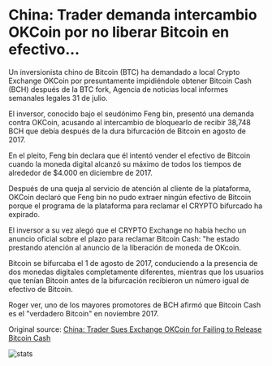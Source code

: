 # China: Trader demanda intercambio OKCoin por no liberar Bitcoin en efectivo...

Un inversionista chino de Bitcoin (BTC) ha demandado a local Crypto Exchange OKCoin por presuntamente impidiéndole obtener Bitcoin Cash (BCH) después de la BTC fork, Agencia de noticias local informes semanales legales 31 de julio.

El inversor, conocido bajo el seudónimo Feng bin, presentó una demanda contra OKCoin, acusando al intercambio de bloquearlo de recibir 38,748 BCH que debía después de la dura bifurcación de Bitcoin en agosto de 2017.

En el pleito, Feng bin declara que él intentó vender el efectivo de Bitcoin cuando la moneda digital alcanzó su máximo de todos los tiempos de alrededor de $4.000 en diciembre de 2017.

Después de una queja al servicio de atención al cliente de la plataforma, OKCoin declaró que Feng bin no pudo extraer ningún efectivo de Bitcoin porque el programa de la plataforma para reclamar el CRYPTO bifurcado ha expirado.

El inversor a su vez alegó que el CRYPTO Exchange no había hecho un anuncio oficial sobre el plazo para reclamar Bitcoin Cash: "he estado prestando atención al anuncio de la liberación de moneda de OKcoin.

Bitcoin se bifurcaba el 1 de agosto de 2017, conduciendo a la presencia de dos monedas digitales completamente diferentes, mientras que los usuarios que tenían Bitcoin antes de la bifurcación recibieron un número igual de efectivo de Bitcoin.

Roger ver, uno de los mayores promotores de BCH afirmó que Bitcoin Cash es el "verdadero Bitcoin" en noviembre 2017.

Original source: [China: Trader Sues Exchange OKCoin for Failing to Release Bitcoin Cash](https://cointelegraph.com/news/china-trader-sues-exchange-okcoin-for-failing-to-release-bitcoin-cash)

![stats](https://c.statcounter.com/11760860/0/a89fa40b/1/ "stats")